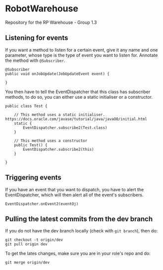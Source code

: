 # RobotWarehouse
Repository for the RP Warehouse - Group 1.3

## Listening for events
If you want a method to listen for a certain event, give it any name and one parameter, whose type is the type of event you want to listen for. Annotate the method with `@Subscriber`.

```
@Subscriber
public void onJobUpdate(JobUpdateEvent event) {

}
```

You then have to tell the EventDispatcher that this class has subscriber methods, to do so, you can either use a static initialiser or a constructor.
```
public class Test {

    // This method uses a static initialiser. https://docs.oracle.com/javase/tutorial/java/javaOO/initial.html
    static {
        EventDispatcher.subscribe2(Test.class)
    }

    // This method uses a constructor
    public Test() {
        EventDispatcher.subscribe2(this)
    }

}
```

## Triggering events
If you have an event that you want to dispatch, you have to alert the EventDispatcher, which will then alert all of the event's subscribers.
```
EventDispatcher.onEvent2(eventOj)
```

## Pulling the latest commits from the dev branch
If you do not have the dev branch locally (check with `git branch`), then do:
```
git checkout -t origin/dev
git pull origin dev
```

To get the lates changes, make sure you are in your role's repo and do:
```
git merge origin/dev
```
